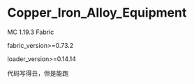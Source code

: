 # Copper_Iron_Alloy_Equipment
MC 1.19.3 Fabric

fabric_version>=0.73.2

loader_version>=0.14.14

代码写得丑，但是能跑
